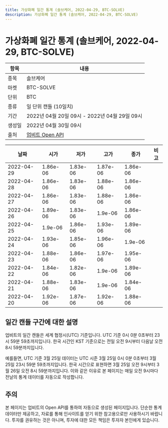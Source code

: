 ```yaml
---
title: 가상화폐 일간 통계 (솔브케어, 2022-04-29, BTC-SOLVE)
description: 가상화폐 일간 통계 (솔브케어, 2022-04-29, BTC-SOLVE)
---
```



가상화폐 일간 통계 (솔브케어, 2022-04-29, BTC-SOLVE)
===

|항목|내용|
|--|--|
|종목|솔브케어|
|마켓|BTC-SOLVE|
|단위|BTC|
|종류|일 단위 캔들 (10일치)|
|기간|2022년 04월 20일 09시 - 2022년 04월 29일 09시|
|생성일|2022년 04월 30일 09시|
|출처|[업비트 Open API](https://docs.upbit.com)|


|날짜|시가|저가|고가|종가|비고|
|--|--|--|--|--|--|
|2022-04-29|1.86e-06|1.83e-06|1.87e-06|1.86e-06|    |
|2022-04-28|1.86e-06|1.83e-06|1.88e-06|1.86e-06|    |
|2022-04-27|1.86e-06|1.83e-06|1.88e-06|1.86e-06|    |
|2022-04-26|1.89e-06|1.83e-06|1.9e-06|1.86e-06|    |
|2022-04-25|1.9e-06|1.86e-06|1.93e-06|1.89e-06|    |
|2022-04-24|1.93e-06|1.85e-06|1.96e-06|1.9e-06|    |
|2022-04-23|1.88e-06|1.86e-06|1.97e-06|1.95e-06|    |
|2022-04-22|1.84e-06|1.82e-06|1.9e-06|1.89e-06|    |
|2022-04-21|1.88e-06|1.83e-06|1.9e-06|1.84e-06|    |
|2022-04-20|1.92e-06|1.87e-06|1.92e-06|1.88e-06|    |


일간 캔들 구간에 대한 설명
---


업비트의 일간 캔들은 세계 협정시(UTC) 기준입니다. 
UTC 기준 0시 0분 0초부터 23시 59분 59초까지입니다. 
한국 시간인 KST 기준으로는 전일 오전 9시부터 다음날 오전 8시 59분까지입니다. 


예를들면, UTC 기준 3월 25일 데이터는 UTC 시준 3월 25일 0시 0분 0초부터 3월 25일 23시 59분 59초까지입니다. 
한국 시간으로 표현하면 3월 25일 오전 9시부터 3월 26일 오전 8시 59분까지입니다. 
이와 같은 이유로 본 페이지는 매일 오전 9시마다 전날의 통계 데이터를 자동으로 작성합니다. 


주의
---


본 페이지는 업비트의 Open API를 통하여 자동으로 생성된 페이지입니다. 
단순한 통계 데이터만 제공하고, 자료를 통해 인사이트를 얻기 위한 참고용으로만 사용하시기 바랍니다. 
투자를 권유하는 것은 아니며, 투자에 대한 모든 책임은 투자자 본인에게 있습니다. 
